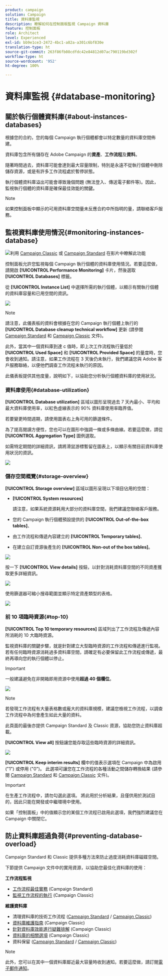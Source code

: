 ```yaml
---
product: campaign
solution: Campaign
title: 資料庫監視
description: 瞭解如何在控制面板監視 Campaign 資料庫
feature: 控制面板
role: Architect
level: Experienced
exl-id: bb9e1ce3-2472-4bc1-a82a-a301c6bf830e
translation-type: ht
source-git-commit: 263f86fb08cdfdc42e84812d07ac790119bd302f
workflow-type: ht
source-wordcount: '952'
ht-degree: 100%

---
```


# 資料庫監視 {#database-monitoring}

## 關於執行個體資料庫{#about-instances-databases}

根據您的合約，您的每個 Campaign 執行個體都會以特定數量的資料庫空間佈建。

資料庫包含所有儲存在 Adobe Campaign 的&#x200B;**資產**、**工作流程**&#x200B;及&#x200B;**資料**。

隨著時間過去，資料庫可能會達到最大容量限制，特別是永遠不從執行個體中刪除儲存資源，或是有許多工作流程處於暫停狀態。

執行個體資料庫溢出可能會導致幾個問題 (無法登入、傳送電子郵件等)。因此，監視執行個體的資料庫是確保最佳效能的關鍵。

>[!NOTE]
>
>如果控制面板中顯示的可用資料庫空間量未反應合約中所指明的量，請聯絡客戶服務。

## 監視資料庫使用情況{#monitoring-instances-database}

![](assets/do-not-localize/how-to-video.png)利用 [Campaign Classic](https://experienceleague.adobe.com/docs/campaign-classic-learn/control-panel/performance-monitoring/monitoring-databases.html?lang=zh-Hant#performance-monitoring) 或 [Campaign Standard](https://experienceleague.adobe.com/docs/campaign-standard-learn/control-panel/performance-monitoring/monitoring-databases.html?lang=zh-Hant#performance-monitoring) 在影片中瞭解此功能

控制面板允許您監視每個 Campaign 執行個體的資料庫使用情況。若要這麼做，請開啟 **[!UICONTROL Performance Monitoring]** 卡片，然後選取 **[!UICONTROL Databases]** 標籤。

從 **[!UICONTROL Instance List]** 中選擇所需的執行個體，以顯示有關執行個體的資料庫容量和已用空間的資訊。

![](assets/databases_dashboard.png)

>[!NOTE]
>
>請注意，此儀表板的資料會根據在您的 Campaign 執行個體上執行的 **[!UICONTROL Database cleanup technical workflow]** 更新 (請參閱 [Campaign Standard](https://docs.adobe.com/help/zh-Hant/campaign-standard/using/administrating/application-settings/technical-workflows.html#list-of-technical-workflows) 和 [Campaign Classic](https://docs.adobe.com/help/zh-Hant/campaign-classic/using/monitoring-campaign-classic/data-processing/database-cleanup-workflow.html) 文件)。
>
>此外，當其中一個資料庫到達 c 值時，即上次工作流程執行量低於 **[!UICONTROL Used Space]** 和 **[!UICONTROL Provided Space]** 的量度時，您會收到通知。請注意，如果工作流程在 3 天後仍未執行，我們建議您與 Adobe 客戶服務聯絡，以便他們調查工作流程未執行的原因。

此儀表板提供其他度量，說明如下，以協助您分析執行個體資料庫的使用狀況。

### 資料庫使用{#database-utilization}

**[!UICONTROL Database utilization]** 區域以圖形呈現過去 7 天內最小、平均和最大資料庫使用率，以紅色虛線表示的 90% 資料庫使用率臨界值。

若要變更時間週期，請使用圖表右上角可用的篩選條件。

為了提高閱讀方便性，您也可以在圖形中強調一條或多條曲線。若要這麼做，請從 **[!UICONTROL Aggregation Type]** 圖例選取。

如需特定期間的詳細資訊，請將滑鼠游標暫留在圖表上，以顯示有關目前資料庫使用狀況的資訊。

![](assets/databases_dashboard_detail.png)

### 儲存空間概覽{#storage-overview}

**[!UICONTROL Storage overview]** 區域以圖形呈現以下項目佔用的空間：

* **[!UICONTROL System resources]**

   請注意，如果系統資源耗用大部分的資料庫空間，我們建議您聯絡客戶服務。

* 您的 Campaign 執行個體預設提供的 **[!UICONTROL Out-of-the-box tables]**、
* 由工作流程和傳遞內容建立的 **[!UICONTROL Temporary tables]**、
* 在建立自訂資源後產生的 **[!UICONTROL Non-out of the box tables]**。

![](assets/database-storage-overview.png)

按一下 **[!UICONTROL View details]** 按鈕，以針對消耗資料庫空間的不同資產獲取更多詳細資訊。

![](assets/database-storage-details.png)

使用篩選器可縮小搜尋範圍並顯示特定資產類型的表格。

![](assets/database-storage-overview-filter.png)

### 前 10 項臨時資源{#top-10}

**[!UICONTROL Top 10 temporary resources]** 區域列出了工作流程及傳遞內容所消耗的 10 大臨時資源。

監視資料庫的關鍵步驟，就是針對建立大型臨時資源的工作流程和傳遞進行監視。若有任何臨時資源消耗過多資料庫空間，請確定有必要保留此工作流程或傳遞，最終再導向您的執行個體以停止。

>[!IMPORTANT]
>
>一般建議避免在非開箱即用資源中使用&#x200B;**超過 40 個欄位**。

![](assets/database-top10.png)

>[!NOTE]
>
>若發現工作流程有大量表格數或龐大的資料庫規模，建議您檢視工作流程，以調查工作流程中為何會產生如此大量的資料。
>
>此頁面的最後亦提供 Campaign Standard 及 Classic 資源，協助您防止資料庫超載。

**[!UICONTROL View all]** 按鈕讓您能存取這些臨時資源的詳細資訊。

![](assets/database-top10-view.png)

**[!UICONTROL Keep interim results]** 欄中的值表示選項在 Campaign 中為啟用 (&quot;1&quot;) 或停用 (&quot;0&quot;)。 此選項可讓您在工作流程的各種活動之間儲存轉換結果 (請參閱 [Campaign Standard](https://docs.adobe.com/content/help/zh-Hant/campaign-standard/using/managing-processes-and-data/executing-a-workflow/managing-execution-options.html) 和 [Campaign Classic](https://docs.adobe.com/content/help/zh-Hant/campaign-classic/using/automating-with-workflows/general-operation/workflow-best-practices.html#logs) 文件)。

>[!IMPORTANT]
>
>在生產工作流程中，請勿勾選此選項。 將此用於分析結果，且僅供用於測試目的，因此只能在開發或中繼環境中使用。
>
>如果「控制面板」中的值顯示您的某個工作流程已啟用此選項，我們強烈建議您在 Campaign 中關閉它。

## 防止資料庫超過負荷{#preventing-database-overload}

Campaign Standard 和 Classic 提供多種方法來防止過度消耗資料庫磁碟空間。

下節提供 Campaign 文件中的實用資源，以協助您最佳化資料庫的使用：

**工作流程監視**

* [工作流程最佳實務](https://docs.adobe.com/content/help/zh-Hant/campaign-standard/using/managing-processes-and-data/workflow-general-operation/best-practices-workflows.html) (Campaign Standard)
* [監視工作流程的執行](https://docs.adobe.com/help/zh-Hant/campaign-classic/using/automating-with-workflows/monitoring-workflows/monitoring-workflow-execution.html) (Campaign Classic)

**維護資料庫**

* 清理資料庫的技術工作流程 ([Campaign Standard](https://docs.adobe.com/help/zh-Hant/campaign-standard/using/administrating/application-settings/technical-workflows.html#list-of-technical-workflows) / [Campaign Classic](https://docs.adobe.com/help/zh-Hant/campaign-classic/using/monitoring-campaign-classic/data-processing/database-cleanup-workflow.html))
* [資料庫維護指南](https://docs.adobe.com/content/help/zh-Hant/campaign-classic/using/monitoring-campaign-classic/database-maintenance/recommendations.html) (Campaign Classic)
* [針對資料庫效能進行疑難排解](https://experienceleague.adobe.com/docs/campaign-classic/using/monitoring-campaign-classic/troubleshooting-toc/database-issues-toc/database-performances.html?lang=zh-Hant) (Campaign Classic)
* [資料庫的相關選項](https://docs.adobe.com/help/zh-Hant/campaign-classic/using/installing-campaign-classic/appendices/configuring-campaign-options.html#database) (Campaign Classic)
* 資料保留 ([Campaign Standard](https://docs.adobe.com/help/zh-Hant/campaign-standard/using/administrating/application-settings/data-retention.html) / [Campaign Classic](https://docs.adobe.com/help/zh-Hant/campaign-classic/using/configuring-campaign-classic/data-model/data-model-best-practices.html#data-retention))

>[!NOTE]
>
>此外，您可以在其中一個資料庫鄰近最大容量時收到通知。若要這麼做，請訂閱[電子郵件通知](../../performance-monitoring/using/email-alerting.md)。
